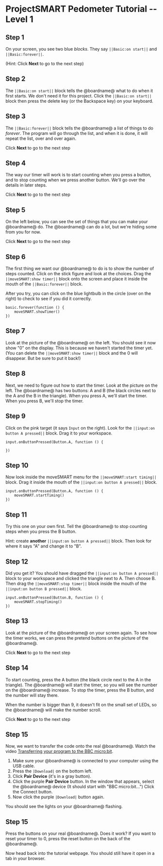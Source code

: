 # ProjectSMART Pedometer Tutorial -- Level 1

## Step 1

On your screen, you see two blue *blocks*. They say ``||Basic:on start||`` and ``||Basic:forever||``.

(Hint: Click **Next** to go to the next step)

## Step 2

The ``||Basic:on start||`` block tells the @boardname@ what to do when it first starts. We don't need it for this project. Click the ``||Basic:on start||`` block then press the delete key (or the Backspace key) on your keyboard.

## Step 3

The ``||Basic:forever||`` block tells the @boardname@ a list of things to do *forever*. The program will go through the list, and when it is done, it will repeat the list, over and over again.

Click **Next** to go to the next step

## Step 4

The way our timer will work is to start counting when you press a button, and to stop counting when we press another button. We'll go over the details in later steps.

Click **Next** to go to the next step

## Step 5

On the left below, you can see the set of things that you can make your @boardname@ do. The @boardname@ can do a lot, but we're hiding some from you for now. 

Click **Next** to go to the next step

## Step 6

The first thing we want our @boardname@ to do is to show the number of steps counted. Click on the stick figure and look at the choices. Drag the  ``||moveSMART:show timer||`` block onto the screen and place it inside the mouth of the ``||Basic:forever||`` block.

After you try, you can click on the blue lightbulb in the circle (over on the right) to check to see if you did it correctly.

```blocks
basic.forever(function () {
    moveSMART.showTimer()
})
```

## Step 7

Look at the picture of the @boardname@ on the left. You should see it now show "0" on the display. This is because we haven't started the timer yet. (You can delete the ``||moveSMART:show timer||`` block and the 0 will disappear. But be sure to put it back!)

## Step 8

Next, we need to figure out how to start the timer. Look at the picture on the left. The @boardname@ has two buttons: A and B (the black circles next to the A and the B in the triangle). When you press A, we'll start the timer. When you press B, we'll stop the timer.

## Step 9

Click on the pink target (it says `Input` on the right). Look for the ``||input:on button A pressed||`` block. Drag it to your workspace.

```blocks
input.onButtonPressed(Button.A, function () {
	
})
```

## Step 10

Now look inside the moveSMART menu for the ``||moveSMART:start timing||`` block. Drag it inside the 
mouth of the ``||input:on button A pressed||`` block.

```blocks
input.onButtonPressed(Button.A, function () {
    moveSMART.startTiming()
})
```

## Step 11

Try this one on your own first. Tell the @boardname@ to stop counting steps when you press the B button.

Hint: create **another** ``||input:on button A pressed||`` block. Then look for where it says "A" and change it to "B".

## Step 12

Did you get it? You should have dragged the ``||input:on button A pressed||`` block to your workspace and clicked the triangle next to A. Then choose B. Then drag the ``||moveSMART:stop timer||`` block inside the mouth of the ``||input:on button B pressed||`` block.

```blocks
input.onButtonPressed(Button.B, function () {
    moveSMART.stopTiming()
})
```

## Step 13

Look at the picture of the @boardname@ on your screen again. To see how the timer works, we can press the pretend buttons on the picture of the @boardname@.

Click **Next** to go to the next step

## Step 14

To start counting, press the A button (the black circle next to the A in the triangle). The @boardname@ will start the timer, so you will see the number on the @boardname@ increase. To stop the timer, press the B button, and the number will stay there.

When the number is bigger than 9, it doesn't fit on the small set of LEDs, so the @boardname@ will make the number scroll.

Click **Next** to go to the next step

## Step 15

Now, we want to transfer the code onto the real @boardname@.
Watch the video [Transferring your program to the BBC micro:bit](https://www.youtube.com/watch?v=-FZ8yTnoozY).

1. Make sure your @boardname@ is connected to your computer using the USB cable.
2. Press the ``|Download|`` on the bottom left.
3. Click **Pair Device** (it's in a gray button).
4. Click the purple **Pair Device** button. In the window that appears, select the @boardname@ device (It should start with "BBC micro:bit...") Click the Connect button.
5. Now click the purple ``|Download|`` button again.

You should see the lights on your @boardname@ flashing.

## Step 15

Press the buttons on your real @boardname@. Does it work? If you want to reset your timer to 0, press the reset button on the back of the @boardname@.

Now head back into the tutorial webpage. You should still have it open in a tab in your browser.
